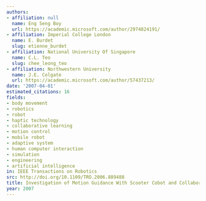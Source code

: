 ```yaml
---
authors:
- affiliation: null
  name: Eng Seng Boy
  url: https://academic.microsoft.com/author/2974824191/
- affiliation: Imperial College London
  name: E. Burdet
  slug: etienne_burdet
- affiliation: National University Of Singapore
  name: C.L. Teo
  slug: chee_leong_teo
- affiliation: Northwestern University
  name: J.E. Colgate
  url: https://academic.microsoft.com/author/57437213/
date: '2007-04-01'
estimated_citations: 16
fields:
- body movement
- robotics
- robot
- haptic technology
- collaborative learning
- motion control
- mobile robot
- adaptive system
- human computer interaction
- simulation
- engineering
- artificial intelligence
in: IEEE Transactions on Robotics
src: http://doi.org/10.1109/TRO.2006.889488
title: Investigation of Motion Guidance With Scooter Cobot and Collaborative Learning
year: 2007
---
```

